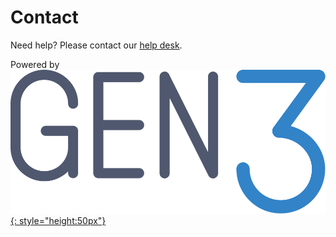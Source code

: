 
# Contact


Need help? Please contact our [help desk](mailto:heal-support@datacommons.io).

Powered by  
[![Gen3_logo](img/gen3.png){: style="height:50px"}](https://ctds.uchicago.edu/gen3)
